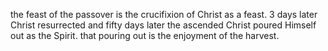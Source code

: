 the feast of the passover is the crucifixion of Christ as a feast. 3 days later
Christ resurrected and fifty days later the ascended Christ poured Himself out as
the Spirit. that pouring out is the enjoyment of the harvest.
